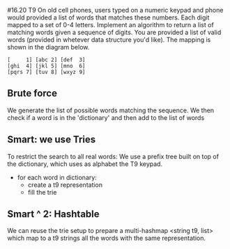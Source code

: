 #16.20 T9
On old cell phones, users typed on a numeric keypad and phone would provided a list of words that matches these numbers. Each digit mapped to a set of 0-4 letters. Implement an algorithm to return a list of matching words given a sequence of digits. You are provided a list of valid words (provided in whetever data structure you'd like). The mapping is shown in the diagram below.

    [     1] [abc 2] [def  3]
    [ghi  4] [jkl 5] [mno  6]
    [pqrs 7] [tuv 8] [wxyz 9]


## Brute force

We generate the list of possible words matching the sequence. We then check if a word is in the 'dictionary' and then add to the list of words

## Smart: we use Tries
To restrict the search to all real words: We use a prefix tree built on top of the dictionary, which uses as alphabet the T9 keypad.
- for each word in dictionary:
    - create a t9 representation
    - fill the trie


## Smart ^ 2: Hashtable
We can reuse the trie setup to prepare a multi-hashmap <string t9, list<string>> which map to a t9 strings all the words with the same representation.

